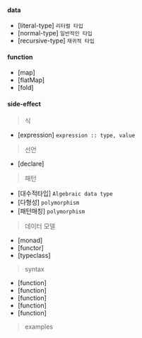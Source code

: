 #### data

- [literal-type] `리터럴 타입`
- [normal-type] `일반적인 타입`
- [recursive-type] `재귀적 타입`

#### function

- [map]
- [flatMap]
- [fold]

#### side-effect

> 식

- [expression] `expression :: type, value`

> 선언

- [declare]

> 패턴

- [대수적타입] `Algebraic data type`
- [다형성] `polymorphism`
- [패턴매칭] `polymorphism`

> 데이터 모델

- [monad]
- [functor]
- [typeclass]

> syntax

- [function]
- [function]
- [function]
- [function]
- [function]

> examples
